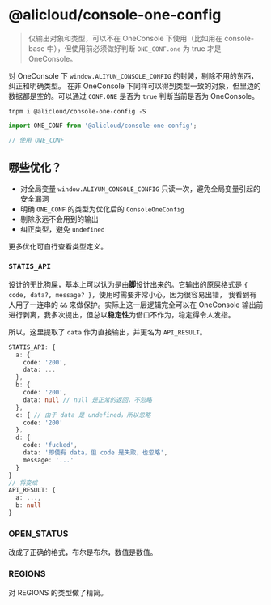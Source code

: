 # @alicloud/console-one-config

> 仅输出对象和类型，可以不在 OneConsole 下使用（比如用在 console-base 中），但使用前必须做好判断 `ONE_CONF.one` 为 true 才是 OneConsole。

对 OneConsole 下 `window.ALIYUN_CONSOLE_CONFIG` 的封装，剔除不用的东西，纠正和明确类型。
在非 OneConsole 下同样可以得到类型一致的对象，但里边的数据都是空的。可以通过 `CONF.ONE` 是否为 `true` 判断当前是否为 OneConsole。

```shell
tnpm i @alicloud/console-one-config -S
```

```typescript
import ONE_CONF from '@alicloud/console-one-config';

// 使用 ONE_CONF
```

## 哪些优化？

* 对全局变量 `window.ALIYUN_CONSOLE_CONFIG` 只读一次，避免全局变量引起的安全漏洞
* 明确 `ONE_CONF` 的类型为优化后的 `ConsoleOneConfig`
* 剔除永远不会用到的输出
* 纠正类型，避免 `undefined`

更多优化可自行查看类型定义。

### `STATIS_API`

设计的无比狗屎，基本上可以认为是由**脚**设计出来的。它输出的原屎格式是 `{ code, data?, message? }`，使用时需要非常小心，因为很容易出错，
我看到有人用了一连串的 `&&` 来做保护。实际上这一层逻辑完全可以在 OneConsole 输出前进行剥离，我多次提出，但总以**稳定性**为借口不作为，稳定得令人发指。

所以，这里提取了 `data` 作为直接输出，并更名为 `API_RESULT`。

```typescript
STATIS_API: {
  a: {
    code: '200',
    data: ...
  },
  b: {
    code: '200',
    data: null // null 是正常的返回，不忽略
  },
  c: { // 由于 data 是 undefined，所以忽略
    code: '200'
  },
  d: {
    code: 'fucked',
    data: '即使有 data，但 code 是失败，也忽略',
    message: '...'
  }
}
// 将变成
API_RESULT: {
  a: ...,
  b: null
}
```

### OPEN_STATUS

改成了正确的格式，布尔是布尔，数值是数值。

### REGIONS

对 REGIONS 的类型做了精简。
